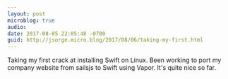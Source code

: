 ```yaml
---
layout: post
microblog: true
audio: 
date: 2017-08-05 22:05:48 -0700
guid: http://jsorge.micro.blog/2017/08/06/taking-my-first.html
---
```

Taking my first crack at installing Swift on Linux. Been working to port my company website from sailsjs to Swift using Vapor. It's quite nice so far.
